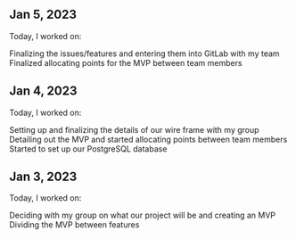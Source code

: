 ## Jan 5, 2023

Today, I worked on:

Finalizing the issues/features and entering them into GitLab with my team
Finalized allocating points for the MVP between team members

## Jan 4, 2023

Today, I worked on:

Setting up and finalizing the details of our wire frame with my group
Detailing out the MVP and started allocating points between team members
Started to set up our PostgreSQL database

## Jan 3, 2023

Today, I worked on:

Deciding with my group on what our project will be and creating an MVP
Dividing the MVP between features
